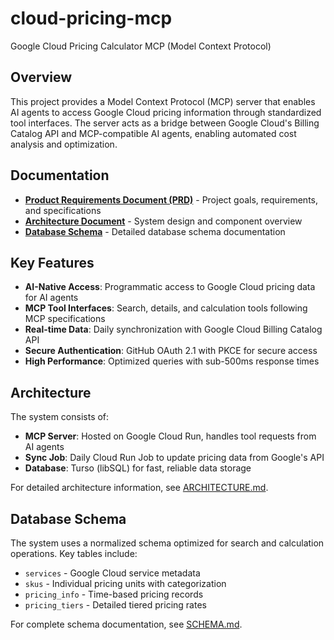 # cloud-pricing-mcp
Google Cloud Pricing Calculator MCP (Model Context Protocol)

## Overview

This project provides a Model Context Protocol (MCP) server that enables AI agents to access Google Cloud pricing information through standardized tool interfaces. The server acts as a bridge between Google Cloud's Billing Catalog API and MCP-compatible AI agents, enabling automated cost analysis and optimization.

## Documentation

- **[Product Requirements Document (PRD)](PRD.md)** - Project goals, requirements, and specifications
- **[Architecture Document](ARCHITECTURE.md)** - System design and component overview  
- **[Database Schema](SCHEMA.md)** - Detailed database schema documentation

## Key Features

- **AI-Native Access**: Programmatic access to Google Cloud pricing data for AI agents
- **MCP Tool Interfaces**: Search, details, and calculation tools following MCP specifications
- **Real-time Data**: Daily synchronization with Google Cloud Billing Catalog API
- **Secure Authentication**: GitHub OAuth 2.1 with PKCE for secure access
- **High Performance**: Optimized queries with sub-500ms response times

## Architecture

The system consists of:
- **MCP Server**: Hosted on Google Cloud Run, handles tool requests from AI agents
- **Sync Job**: Daily Cloud Run Job to update pricing data from Google's API
- **Database**: Turso (libSQL) for fast, reliable data storage

For detailed architecture information, see [ARCHITECTURE.md](ARCHITECTURE.md).

## Database Schema

The system uses a normalized schema optimized for search and calculation operations. Key tables include:
- `services` - Google Cloud service metadata
- `skus` - Individual pricing units with categorization
- `pricing_info` - Time-based pricing records
- `pricing_tiers` - Detailed tiered pricing rates

For complete schema documentation, see [SCHEMA.md](SCHEMA.md).
